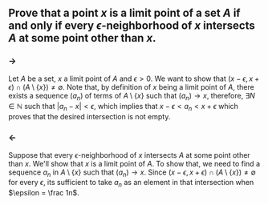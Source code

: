 ## Prove that a point $x$ is a limit point of a set $A$ if and only if every $\epsilon$-neighborhood of $x$ intersects $A$ at some point other than $x$.

### $\rightarrow$
Let $A$ be a set, $x$ a limit point of $A$ and $\epsilon > 0$. We want to show that $(x-\epsilon, x+\epsilon) \cap (A \setminus \{x\}) \neq \emptyset$. Note that, by definition of $x$ being a limit point of $A$, there exists a sequence $(a_n)$ of terms of $A\setminus \{x\}$ such that $(a_n) \rightarrow x$, therefore, $\exists N \in \mathbb N$ such that $|a_n-x| < \epsilon$, which implies that $x-\epsilon<a_n<x+\epsilon$ which proves that the desired intersection is not empty.

### $\leftarrow$
Suppose that every $\epsilon$-neighborhood of $x$ intersects $A$ at some point other than $x$. We'll show that $x$ is a limit point of $A$. To show that, we need to find a sequence $a_n$ in $A\setminus\{x\}$ such that $(a_n) \rightarrow x$. Since $(x-\epsilon, x+\epsilon) \cap (A \setminus \{x\}) \neq \emptyset$ for every $\epsilon$, its sufficient to take $a_n$ as an element in that intersection when $\epsilon = \frac 1n$.
